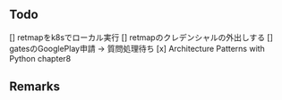 ## Todo
[] retmapをk8sでローカル実行
[] retmapのクレデンシャルの外出しする
[] gatesのGooglePlay申請 -> 質問処理待ち
[x] Architecture Patterns with Python chapter8

## Remarks
